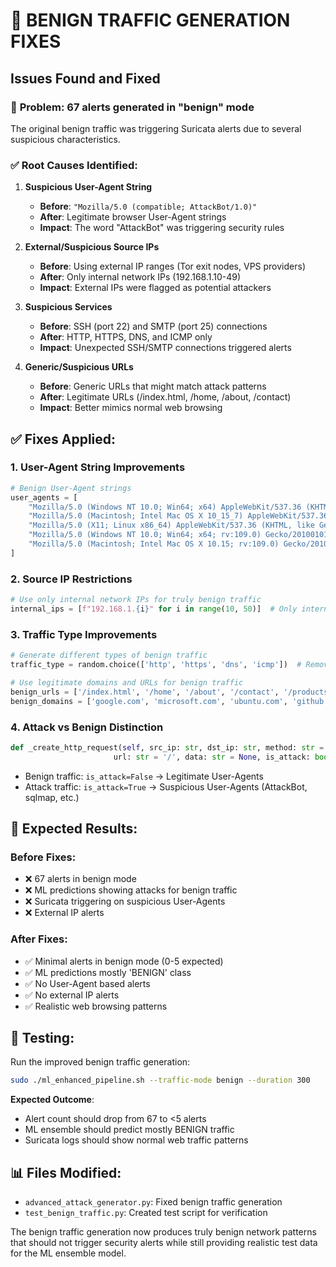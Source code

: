 # 🔧 BENIGN TRAFFIC GENERATION FIXES

## Issues Found and Fixed

### 🚨 **Problem**: 67 alerts generated in "benign" mode
The original benign traffic was triggering Suricata alerts due to several suspicious characteristics.

### ✅ **Root Causes Identified**:

1. **Suspicious User-Agent String**
   - **Before**: `"Mozilla/5.0 (compatible; AttackBot/1.0)"`  
   - **After**: Legitimate browser User-Agent strings
   - **Impact**: The word "AttackBot" was triggering security rules

2. **External/Suspicious Source IPs**
   - **Before**: Using external IP ranges (Tor exit nodes, VPS providers)
   - **After**: Only internal network IPs (192.168.1.10-49)
   - **Impact**: External IPs were flagged as potential attackers

3. **Suspicious Services**
   - **Before**: SSH (port 22) and SMTP (port 25) connections
   - **After**: HTTP, HTTPS, DNS, and ICMP only
   - **Impact**: Unexpected SSH/SMTP connections triggered alerts

4. **Generic/Suspicious URLs**
   - **Before**: Generic URLs that might match attack patterns
   - **After**: Legitimate URLs (/index.html, /home, /about, /contact)
   - **Impact**: Better mimics normal web browsing

## ✅ **Fixes Applied**:

### 1. **User-Agent String Improvements**
```python
# Benign User-Agent strings
user_agents = [
    "Mozilla/5.0 (Windows NT 10.0; Win64; x64) AppleWebKit/537.36 (KHTML, like Gecko) Chrome/118.0.0.0 Safari/537.36",
    "Mozilla/5.0 (Macintosh; Intel Mac OS X 10_15_7) AppleWebKit/537.36 (KHTML, like Gecko) Chrome/118.0.0.0 Safari/537.36",
    "Mozilla/5.0 (X11; Linux x86_64) AppleWebKit/537.36 (KHTML, like Gecko) Chrome/118.0.0.0 Safari/537.36",
    "Mozilla/5.0 (Windows NT 10.0; Win64; x64; rv:109.0) Gecko/20100101 Firefox/119.0",
    "Mozilla/5.0 (Macintosh; Intel Mac OS X 10.15; rv:109.0) Gecko/20100101 Firefox/119.0"
]
```

### 2. **Source IP Restrictions**
```python
# Use only internal network IPs for truly benign traffic
internal_ips = [f"192.168.1.{i}" for i in range(10, 50)]  # Only internal network
```

### 3. **Traffic Type Improvements**
```python
# Generate different types of benign traffic
traffic_type = random.choice(['http', 'https', 'dns', 'icmp'])  # Removed SSH/SMTP

# Use legitimate domains and URLs for benign traffic
benign_urls = ['/index.html', '/home', '/about', '/contact', '/products', '/services', '/']
benign_domains = ['google.com', 'microsoft.com', 'ubuntu.com', 'github.com', 'stackoverflow.com']
```

### 4. **Attack vs Benign Distinction**
```python
def _create_http_request(self, src_ip: str, dst_ip: str, method: str = 'GET', 
                       url: str = '/', data: str = None, is_attack: bool = False) -> Packet:
```
- Benign traffic: `is_attack=False` → Legitimate User-Agents
- Attack traffic: `is_attack=True` → Suspicious User-Agents (AttackBot, sqlmap, etc.)

## 🎯 **Expected Results**:

### Before Fixes:
- ❌ 67 alerts in benign mode
- ❌ ML predictions showing attacks for benign traffic
- ❌ Suricata triggering on suspicious User-Agents
- ❌ External IP alerts

### After Fixes:
- ✅ Minimal alerts in benign mode (0-5 expected)
- ✅ ML predictions mostly 'BENIGN' class
- ✅ No User-Agent based alerts
- ✅ No external IP alerts
- ✅ Realistic web browsing patterns

## 🧪 **Testing**:

Run the improved benign traffic generation:
```bash
sudo ./ml_enhanced_pipeline.sh --traffic-mode benign --duration 300
```

**Expected Outcome**: 
- Alert count should drop from 67 to <5 alerts
- ML ensemble should predict mostly BENIGN traffic
- Suricata logs should show normal web traffic patterns

## 📊 **Files Modified**:
- `advanced_attack_generator.py`: Fixed benign traffic generation
- `test_benign_traffic.py`: Created test script for verification

The benign traffic generation now produces truly benign network patterns that should not trigger security alerts while still providing realistic test data for the ML ensemble model.